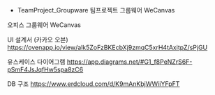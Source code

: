 - TeamProject_Groupware
팀프로젝트 그룹웨어 WeCanvas


오피스 그룹웨어 WeCanvas

UI 설계서 (카카오 오븐) https://ovenapp.io/view/alk5ZoFzBKEcbXj9zmqC5xrH4tAxitpZ/sPjGU

유스케이스 다이어그램 https://app.diagrams.net/#G1_f8PeNZrS6F-pSmF4JsJqfHw5spa8zC6

DB 구조 https://www.erdcloud.com/d/K9mAnKbjWWiiYFpFT


